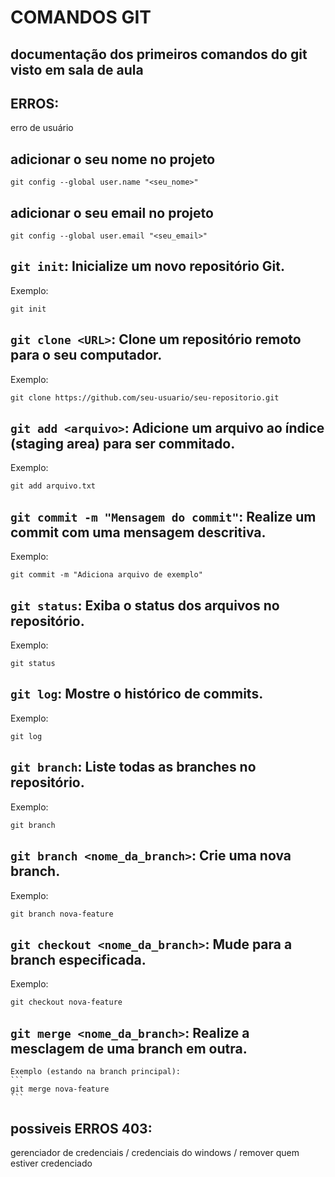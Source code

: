 # COMANDOS GIT
## documentação dos primeiros comandos do git visto em sala de aula

## ERROS:
erro de usuário

## adicionar o seu nome no projeto
````
git config --global user.name "<seu_nome>" 

````
##  adicionar o seu email no projeto
````
git config --global user.email "<seu_email>"

````

##  `git init`: Inicialize um novo repositório Git.
   Exemplo:
   ```
   git init
   ```

##  `git clone <URL>`: Clone um repositório remoto para o seu computador.
   Exemplo:
   ```
   git clone https://github.com/seu-usuario/seu-repositorio.git
   ```

##  `git add <arquivo>`: Adicione um arquivo ao índice (staging area) para ser commitado.
   Exemplo:
   ```
   git add arquivo.txt
   ```

##  `git commit -m "Mensagem do commit"`: Realize um commit com uma mensagem descritiva.
   Exemplo:
   ```
   git commit -m "Adiciona arquivo de exemplo"
   ```

##  `git status`: Exiba o status dos arquivos no repositório.
   Exemplo:
   ```
   git status
   ```

##  `git log`: Mostre o histórico de commits.
   Exemplo:
   ```
   git log
   ```

##  `git branch`: Liste todas as branches no repositório.
   Exemplo:
   ```
   git branch
   ```

##  `git branch <nome_da_branch>`: Crie uma nova branch.
   Exemplo:
   ```
   git branch nova-feature
   ```

##  `git checkout <nome_da_branch>`: Mude para a branch especificada.
   Exemplo:
   ```
   git checkout nova-feature
   ```

##  `git merge <nome_da_branch>`: Realize a mesclagem de uma branch em outra.
    Exemplo (estando na branch principal):
    ```
    git merge nova-feature
    ```

##  possiveis ERROS 403:

gerenciador de credenciais / credenciais do windows / remover quem estiver credenciado
